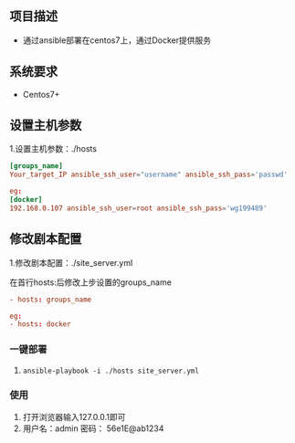 ## 项目描述

- 通过ansible部署在centos7上，通过Docker提供服务

## 系统要求

- Centos7+

## 设置主机参数

1.设置主机参数：./hosts

```conf
[groups_name]
Your_target_IP ansible_ssh_user="username" ansible_ssh_pass='passwd'

eg:
[docker]
192.168.0.107 ansible_ssh_user=root ansible_ssh_pass='wg199489'
```

## 修改剧本配置

1.修改剧本配置：./site_server.yml

在首行hosts:后修改上步设置的groups_name

```conf
- hosts: groups_name

eg:
- hosts: docker
```

### 一键部署

1. `ansible-playbook -i ./hosts site_server.yml`



### 使用

1. 打开浏览器输入127.0.0.1即可
2. 用户名：admin    密码： 56e1E@ab1234